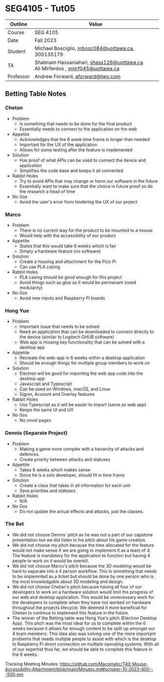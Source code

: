 # SEG4105 - Tut05

| Outline | Value |
| --- | --- |
| Course | SEG 4105 |
| Date | Fall 2023 |
| Student | Michael Bosciglio, mbosc084@uottawa.ca, 300135179 |
| TA | Shabnam Hassaniahari, shass126@uottawa.ca <br> Ali Mirferdos , smirf045@uottawa.ca| 
| Professor | Andrew Forward, aforward@hey.com |  

## Betting Table Notes

### Chetan
- Problem
  - Is something that needs to be done for the final product
  - Essentially needs to connect to the application on the web
- Appetite
  - Acknowledges that the 6 week time frame is longer than needed
  - Important for the UX of the application
  - Allows for some testing after the feature is implemented
- Solution
  - Has proof of what APIs can be used to connect the device and application
  - Simplifies the code base and keeps it all connected
- Rabbit Holes
  - Try to avoid APIs that may change or harm our software in the future
  - Essentially want to make sure that the choice is future proof so do the research a head of time
- No Gos
  - Avoid the user's error from hindering the UX of our project

### Marco

- Problem
  - There is no current way for the product to be mounted to a mouse
  - Would help with the accessibility of our product
- Appetite
  - States that this would take 6 weeks which is fair
  - Simply a hardware feature (no software)
- Solution
  - Create a housing and attachment for the Pico Pi
  - Can use PLA casing
- Rabbit Holes
  - PLA casing should be good enough for this project
  - Avoid things such as glue as it would be permanant (need modularity)
- No Gos
  - Avoid new inputs and Raspberry Pi boards

### Hong Yue

- Problem
  - Important issue that needs to be solved
  - Need an application that can be downloaded to connect directly to the device (similar to Logitech GHUB software)
  - Web app is missing key functionality that can be solved with a desktop app
- Appetite
  - Recreate the web-app in 6 weeks within a desktop application
  - Should be enough things for multiple group members to work on
- Solution
  - Electron will be good for importing the web app code into the desktop app
  - Javascript and Typescript
  - Can be used on Windows, macOS, and Linux
  - Signin, Account and Overlay features
- Rabbit Holes
  - Use Typescript as it will be easier to import (same as web app)
  - Keeps the same UI and UX
- No Gos
  - No novel pages

### Dennis (Separate Project)

- Problem
  - Making a game more complex with a heirarchy of attacks and defences.
  - Create priority between attacks and statuses
- Appetite
  - Takes 6 weeks which makes sense
  - Since he is a solo developer, should fit in time frame
- Solution
  - Create a class that takes in all information for each unit
  - Save priorities and statuses
- Rabbit Holes
  - N/A
- No Gos
  - Do not update the actual effects and attacks, just the classes.

### The Bet
- We did not choose Dennis' pitch as he was not a part of our capstone presentation but we did listen to his pitch about his game creation.
- We did not choose my pitch because the time allocated for the feature would not make sense if we are going to implement it as a team of 4. The feature is mandatory for the application to function but having 4 people to work on it would be overkill.
- We did not choose Marco's pitch because the 3D modeling would be hard to separate into a 4 person workflow. This is something that needs to be implemnted as a ticket but should be done by one person who is the most knowledgable about 3D modeling and design.
- We did not choose Chetan's pitch because having all four of our developers to work on a hardware solution would limit the progress of our web and desktop application. This would be unnecessary work for the developers to complete when they have not worked on hardware throughout the projects lifecycle. We deemed it more beneficial for Chetan to continue to implement this feature in the future.
- The winner of the Betting table was Hong Yue's pitch (Electron Desktop App). This pitch was the most ideal for us to complete within the 6 weeks because it allows for enough content to be split up amongst our 4 team members. This idea also was solving one of the more important problems that needs multiple people to assist with which is the desktop to Raspberry Pi direct connection on multiple operating systems. With all of our expertist thus far, we should be able to complete this feature in the 6 weeks.
  
Tracking Meeting Minutes: https://github.com/Macomatic/T40-Mouse-Accessibility-Attachment/blob/main/Minutes.md#october-10-2023-400---500-pm <br>

